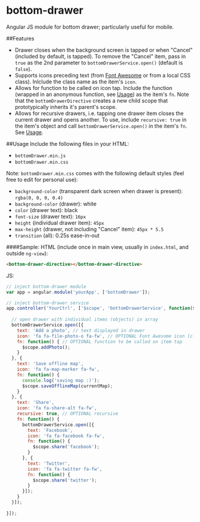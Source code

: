 # bottom-drawer
Angular JS module for bottom drawer; particularly useful for mobile.

##<a name="features">Features</a>
* Drawer closes when the background screen is tapped or when "Cancel" (included by default, is tapped). To remove the "Cancel" item, pass in `true` as the 2nd parameter to `bottomDrawerService.open()` (default is `false`).
* Supports icons preceding text (from <a href="http://fortawesome.github.io/Font-Awesome/" target="_blank"> Font Awesome</a> or from a local CSS class). Inlclude the class name as the item's `icon`.
* Allows for function to be called on icon tap. Include the function (wrapped in an anonymous function, see [Usage](#usage)) as the item's `fn`. Note that the `bottomDrawerDirective` creates a new child scope that prototypically inherits it's parent's scope.
* Allows for recursive drawers, i.e. tapping one drawer item closes the current drawer and opens another. To use, include `recursive: true` in the item's object and call `bottomDrawerService.open()` in the item's `fn`. See [Usage](#usage).

##<a name="usage">Usage</a>
Include the following files in your HTML:
* `bottomDrawer.min.js`
* `bottomDrawer.min.css`

Note: `bottomDrawer.min.css` comes with the following default styles (feel free to edit for personal use):
* `background-color` (transparent dark screen when drawer is present): `rgba(0, 0, 0, 0.4)`
* `background-color` (drawer): white
* `color` (drawer text): black
* `font-size` (drawer text): `16px`
* `height` (individual drawer item): `45px`
* `max-height` (drawer, not including "Cancel" item): `45px * 5.5`
* `transition` (all): 0.25s ease-in-out


####Sample:
HTML (include once in main view, usually in `index.html`, and outside `ng-view`):
```html
<bottom-drawer-directive></bottom-drawer-directive>
```

JS:
```js
// inject bottom-drawer module
var app = angular.module('yourApp', ['bottomDrawer']);

// inject bottom-drawer service
app.controller('YourCtrl', ['$scope', 'bottomDrawerService', function($scope, bottomDrawerService) {
  
  // open drawer with individual items (objects) in array
  bottomDrawerService.open([{
    text: 'Add a photo', // text displayed in drawer
    icon: 'fa fa-file-photo-o fa-fw', // OPTIONAL Font Awesome icon (class) to precede text (strongly consider adding the fixed width option: fa-fw)
    fn: function() { // OPTIONAL function to be called on item tap
      $scope.addPhoto();
    }
  }, {
    text: 'Save offline map',
    icon: 'fa fa-map-marker fa-fw',
    fn: function() {
      console.log('saving map :)');
      $scope.saveOfflineMap(currentMap);
    }
  }, {
    text: 'Share', 
    icon: 'fa fa-share-alt fa-fw', 
    recursive: true, // OPTIONAL recursive
    fn: function() {
      bottomDrawerService.open([{
        text: 'Facebook',
        icon: 'fa fa-facebook fa-fw',
        fn: function() {
          $scope.share('facebook');
        }
      }, {
        text: 'Twitter',
        icon: 'fa fa-twitter fa-fw',
        fn: function() {
          $scope.share('twitter');
        }
      }]);
    }
  }]);
   
}]);
```
